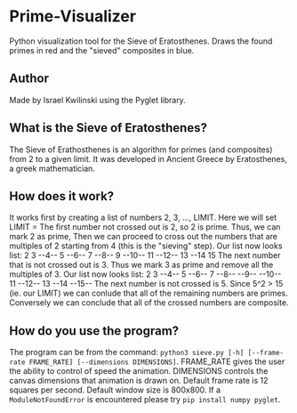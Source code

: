 # Prime-Visualizer
Python visualization tool for the Sieve of Eratosthenes. Draws the found primes in red and the "sieved" composites in blue.

## Author
Made by Israel Kwilinski using the Pyglet library. 

## What is the Sieve of Eratosthenes?
The Sieve of Erathosthenes is an algorithm for primes (and composites) from 2 to a given limit. It was developed in Ancient Greece by Eratosthenes, a greek mathematician. 

## How does it work?
It works first by creating a list of numbers 2, 3, ..., LIMIT. Here we will set LIMIT =
The first number not crossed out is 2, so 2 is prime. Thus, we can mark 2 as prime, 
Then we can proceed to cross out the numbers that are multiples of 2 starting from 4 (this is the "sieving" step).
Our list now looks list: 2 3 --4-- 5 --6-- 7 --8-- 9 --10-- 11 --12-- 13 --14 15
The next number that is not crossed out is 3. Thus we mark 3 as prime and remove all the multiples of 3.
Our list now looks list: 2 3 --4-- 5 --6-- 7 --8-- --9-- --10-- 11 --12-- 13 --14 --15--
The next number is not crossed is 5. Since 5^2 > 15 (ie. our LIMIT) we can conlude that all of the remaining numbers are primes.
Conversely we can conclude that all of the crossed numbers are composite. 

## How do you use the program?
The program can be from the command: `python3 sieve.py [-h] [--frame-rate FRAME_RATE] [--dimensions DIMENSIONS]`.
FRAME_RATE gives the user the ability to control of speed the animation. DIMENSIONS controls the canvas dimensions that animation is drawn on.
Default frame rate is 12 squares per second. Default window size is 800x800.
If a `ModuleNotFoundError` is encountered please try `pip install numpy pyglet`.
